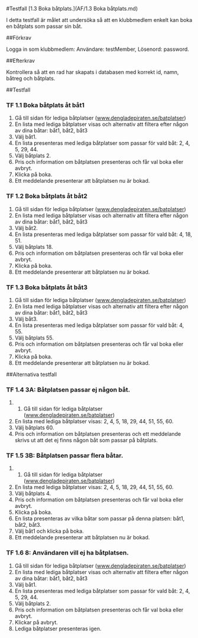 #Testfall [1.3 Boka båtplats.](AF/1.3 Boka båtplats.md)

I detta testfall är målet att undersöka så att en klubbmedlem enkelt kan boka en båtplats som passar sin båt.

##Förkrav

Logga in som klubbmedlem: Användare: testMember, Lösenord: password.

##Efterkrav

Kontrollera så att en rad har skapats i databasen med korrekt id, namn, båtreg och båtplats.

##Testfall

### TF 1.1 Boka båtplats åt båt1

1. Gå till sidan för lediga båtplatser (www.dengladepiraten.se/batplatser)
2. En lista med lediga båtplatser visas och alternativ att filtera efter någon av dina båtar: båt1, båt2, båt3
3. Välj båt1.
4. En lista presenteras med lediga båtplatser som passar för vald båt: 2, 4, 5, 29, 44.
5. Välj båtplats 2.
6. Pris och information om båtplatsen presenteras och får val boka eller avbryt.
7. Klicka på boka.
8. Ett meddelande presenterar att båtplatsen nu är bokad.

### TF 1.2 Boka båtplats åt båt2

1. Gå till sidan för lediga båtplatser (www.dengladepiraten.se/batplatser)
2. En lista med lediga båtplatser visas och alternativ att filtera efter någon av dina båtar: båt1, båt2, båt3
3. Välj båt2.
4. En lista presenteras med lediga båtplatser som passar för vald båt: 4, 18, 51.
5. Välj båtplats 18.
6. Pris och information om båtplatsen presenteras och får val boka eller avbryt.
7. Klicka på boka.
8. Ett meddelande presenterar att båtplatsen nu är bokad.

### TF 1.3 Boka båtplats åt båt3

1. Gå till sidan för lediga båtplatser (www.dengladepiraten.se/batplatser)
2. En lista med lediga båtplatser visas och alternativ att filtera efter någon av dina båtar: båt1, båt2, båt3
3. Välj båt3.
4. En lista presenteras med lediga båtplatser som passar för vald båt: 4, 55.
5. Välj båtplats 55.
6. Pris och information om båtplatsen presenteras och får val boka eller avbryt.
7. Klicka på boka.
8. Ett meddelande presenterar att båtplatsen nu är bokad.

##Alternativa testfall

### TF 1.4 3A: Båtplatsen passar ej någon båt.

1. 1. Gå till sidan för lediga båtplatser (www.dengladepiraten.se/batplatser)
2. En lista med lediga båtplatser visas: 2, 4, 5, 18, 29, 44, 51, 55, 60.
3. Välj båtplats 60.
4. Pris och information om båtplatsen presenteras och ett meddelande skrivs ut att det ej finns någon båt som passar på båtplats.

### TF 1.5 3B: Båtplatsen passar flera båtar.

1. 1. Gå till sidan för lediga båtplatser (www.dengladepiraten.se/batplatser)
2. En lista med lediga båtplatser visas: 2, 4, 5, 18, 29, 44, 51, 55, 60.
3. Välj båtplats 4.
4. Pris och information om båtplatsen presenteras och får val boka eller avbryt.
5. Klicka på boka.
6. En lista presenteras av vilka båtar som passar på denna platsen: båt1, båt2, båt3.
7. Välj båt1 och klicka på boka.
8. Ett meddelande presenterar att båtplatsen nu är bokad.

### TF 1.6 8: Användaren vill ej ha båtplatsen.

1. Gå till sidan för lediga båtplatser (www.dengladepiraten.se/batplatser)
2. En lista med lediga båtplatser visas och alternativ att filtera efter någon av dina båtar: båt1, båt2, båt3
3. Välj båt1.
4. En lista presenteras med lediga båtplatser som passar för vald båt: 2, 4, 5, 29, 44.
5. Välj båtplats 2.
6. Pris och information om båtplatsen presenteras och får val boka eller avbryt.
7. Klickar på avbryt.
8. Lediga båtplatser presenteras igen.

